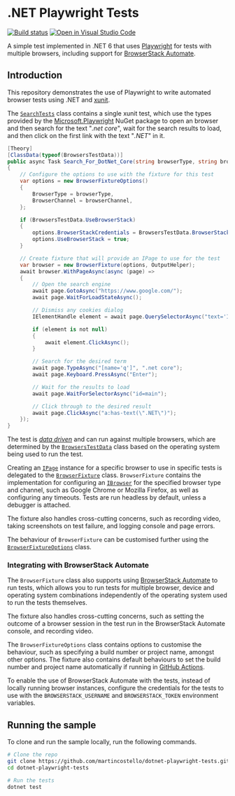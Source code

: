 # .NET Playwright Tests

[![Build status](https://github.com/martincostello/dotnet-playwright-tests/workflows/build/badge.svg?branch=main&event=push)](https://github.com/martincostello/dotnet-playwright-tests/actions?query=workflow%3Abuild+branch%3Amain+event%3Apush) [![Open in Visual Studio Code](https://open.vscode.dev/badges/open-in-vscode.svg)](https://open.vscode.dev/martincostello/dotnet-playwright-tests)

A simple test implemented in .NET 6 that uses [Playwright] for tests with
multiple browsers, including support for [BrowserStack Automate].

## Introduction

This repository demonstrates the use of Playwright to write automated browser
tests using .NET and [xunit].

The [`SearchTests`] class contains a single xunit test, which use the types
provided by the [Microsoft.Playwright] NuGet package to open an browser and then
search for the text "_.net core_", wait for the search results to load, and
then click on the first link with the text "_.NET_" in it.

```csharp
[Theory]
[ClassData(typeof(BrowsersTestData))]
public async Task Search_For_DotNet_Core(string browserType, string browserChannel)
{
    // Configure the options to use with the fixture for this test
    var options = new BrowserFixtureOptions()
    {
        BrowserType = browserType,
        BrowserChannel = browserChannel,
    };

    if (BrowsersTestData.UseBrowserStack)
    {
        options.BrowserStackCredentials = BrowsersTestData.BrowserStackCredentials();
        options.UseBrowserStack = true;
    }

    // Create fixture that will provide an IPage to use for the test
    var browser = new BrowserFixture(options, OutputHelper);
    await browser.WithPageAsync(async (page) =>
    {
        // Open the search engine
        await page.GotoAsync("https://www.google.com/");
        await page.WaitForLoadStateAsync();

        // Dismiss any cookies dialog
        IElementHandle element = await page.QuerySelectorAsync("text='I agree'");

        if (element is not null)
        {
            await element.ClickAsync();
        }

        // Search for the desired term
        await page.TypeAsync("[name='q']", ".net core");
        await page.Keyboard.PressAsync("Enter");

        // Wait for the results to load
        await page.WaitForSelectorAsync("id=main");

        // Click through to the desired result
        await page.ClickAsync("a:has-text(\".NET\")");
    });
}
```

The test is _[data driven]_ and can run against multiple browsers, which are
determined by the [`BrowsersTestData`] class based on the operating system being
used to run the test.

Creating an [`IPage`] instance for a specific browser to use in specific tests
is delegated to the [`BrowserFixture`] class. `BrowserFixture` contains the
implementation for configuring an [`IBrowser`] for the specified browser type
and channel, such as Google Chrome or Mozilla Firefox, as well as configuring
any timeouts. Tests are run headless by default, unless a debugger is attached.

The fixture also handles cross-cutting concerns, such as recording video, taking
screenshots on test failure, and logging console and page errors.

The behaviour of `BrowserFixture` can be customised further using the
[`BrowserFixtureOptions`] class.

### Integrating with BrowserStack Automate

The `BrowserFixture` class also supports using [BrowserStack Automate] to run
tests, which allows you to run tests for multiple browser, device and operating
system combinations independently of the operating system used to run the tests
themselves.

The fixture also handles cross-cutting concerns, such as setting the outcome of
a browser session in the test run in the BrowserStack Automate console, and
recording video.

The `BrowserFixtureOptions` class contains options to customise the behaviour,
such as specifying a build number or project name, amongst other options. The
fixture also contains default behaviours to set the build number and project
name automatically if running in [GitHub Actions].

To enable the use of BrowserStack Automate with the tests, instead of locally
running browser instances, configure the credentials for the tests to use with
the `BROWSERSTACK_USERNAME` and `BROWSERSTACK_TOKEN` environment variables.

## Running the sample

To clone and run the sample locally, run the following commands.

```sh
# Clone the repo
git clone https://github.com/martincostello/dotnet-playwright-tests.git
cd dotnet-playwright-tests

# Run the tests
dotnet test
```

[BrowserStack Automate]: https://www.browserstack.com/automate
[data driven]: https://andrewlock.net/creating-parameterised-tests-in-xunit-with-inlinedata-classdata-and-memberdata/
[GitHub Actions]: https://docs.github.com/en/actions
[Microsoft.Playwright]: https://www.nuget.org/packages/Microsoft.Playwright/
[Playwright]: https://playwright.dev/dotnet/
[xunit]: https://xunit.net/

[`BrowserFixture`]: https://github.com/martincostello/dotnet-playwright-tests/blob/main/PlaywrightTests/BrowserFixture.cs
[`BrowserFixtureOptions`]: https://github.com/martincostello/dotnet-playwright-tests/blob/main/PlaywrightTests/BrowserFixtureOptions.cs
[`BrowsersTestData`]: https://github.com/martincostello/dotnet-playwright-tests/blob/648d0f9ad0235a952fa0fc935ff038b1a833f30b/PlaywrightTests/BrowsersTestData.cs#L23-L45
[`IBrowser`]: https://playwright.dev/dotnet/docs/api/class-browser
[`IPage`]: https://playwright.dev/dotnet/docs/api/class-page
[`SearchTests`]: https://github.com/martincostello/dotnet-playwright-tests/blob/648d0f9ad0235a952fa0fc935ff038b1a833f30b/PlaywrightTests/SearchTests.cs#L19-L21
